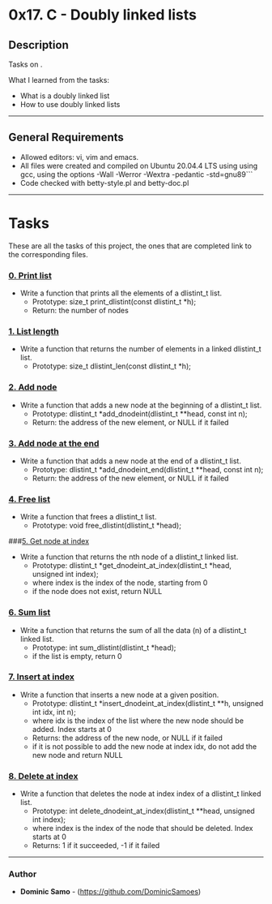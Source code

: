 # 0x17. C - Doubly linked lists

## Description

Tasks on .

What I learned from the tasks:

* What is a doubly linked list
* How to use doubly linked lists

---

## General Requirements
* Allowed editors: vi, vim and emacs.
* All files were created and compiled on Ubuntu 20.04.4 LTS using using gcc, using the options -Wall -Werror -Wextra -pedantic -std=gnu89```
* Code checked with betty-style.pl and betty-doc.pl

---

# Tasks

These are all the tasks of this project, the ones that are completed link to the corresponding files.

### [0. Print list](./0-print_dlistint.c)
* Write a function that prints all the elements of a dlistint_t list.
  	- Prototype: size_t print_dlistint(const dlistint_t *h);
	- Return: the number of nodes

### [1. List length](./1-dlistint_len.c)
* Write a function that returns the number of elements in a linked dlistint_t list.
	- Prototype: size_t dlistint_len(const dlistint_t *h);

### [2. Add node](./2-add_dnodeint.c)
* Write a function that adds a new node at the beginning of a dlistint_t list.
	- Prototype: dlistint_t *add_dnodeint(dlistint_t **head, const int n);
	- Return: the address of the new element, or NULL if it failed

### [3. Add node at the end](./3-add_dnodeint_end.c)
* Write a function that adds a new node at the end of a dlistint_t list.
	- Prototype: dlistint_t *add_dnodeint_end(dlistint_t **head, const int n);
	- Return: the address of the new element, or NULL if it failed

### [4. Free list](./4-free_dlistint.c)
* Write a function that frees a dlistint_t list.
	- Prototype: void free_dlistint(dlistint_t *head);

###[5. Get node at index](./5-get_dnodeint.c)
* Write a function that returns the nth node of a dlistint_t linked list.
	- Prototype: dlistint_t *get_dnodeint_at_index(dlistint_t *head, unsigned int index);
	- where index is the index of the node, starting from 0
	- if the node does not exist, return NULL

### [6. Sum list](./6-sum_dlistint.c)
* Write a function that returns the sum of all the data (n) of a dlistint_t linked list.
	- Prototype: int sum_dlistint(dlistint_t *head);
	- if the list is empty, return 0

### [7. Insert at index](./7-insert_dnodeint.c)
* Write a function that inserts a new node at a given position.
	- Prototype: dlistint_t *insert_dnodeint_at_index(dlistint_t **h, unsigned int idx, int n);
	- where idx is the index of the list where the new node should be added. Index starts at 0
	- Returns: the address of the new node, or NULL if it failed
	- if it is not possible to add the new node at index idx, do not add the new node and return NULL

### [8. Delete at index](./8-delete_dnodeint.c)
* Write a function that deletes the node at index index of a dlistint_t linked list.
	- Prototype: int delete_dnodeint_at_index(dlistint_t **head, unsigned int index);
	- where index is the index of the node that should be deleted. Index starts at 0
	- Returns: 1 if it succeeded, -1 if it failed
---

### Author
* **Dominic Samo** - (https://github.com/DominicSamoes)

